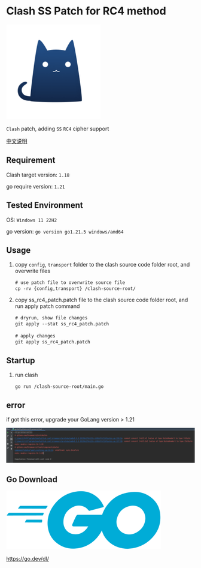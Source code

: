 # Clash SS Patch for RC4 method

<img src="logo.png" width="50%" height="auto" alt="Clash-Core">

`Clash` patch, adding `SS` `RC4` cipher support

[中文说明](README-zh.md)

## Requirement

Clash target version: `1.18`

go require version: `1.21`

## Tested Environment

OS: `Windows 11 22H2`

go version: `go version go1.21.5 windows/amd64`

## Usage

1) copy `config`, `transport` folder to the clash source code folder root, and overwrite files
   ```
   # use patch file to overwrite source file
   cp -rv {config,transport} /clash-source-root/
   ```
2) copy ss_rc4_patch.patch file to the clash source code folder root, and run apply patch command
   ```
   # dryrun, show file changes
   git apply --stat ss_rc4_patch.patch

   # apply changes
   git apply ss_rc4_patch.patch
   ```

## Startup

1) run clash
   ```
   go run /clash-source-root/main.go
   ```

## error

if got this error, upgrade your GoLang version > 1.21

![clash-run-error](2023-12-28_112048.png)

## Go Download

<img src="go-logo-blue.svg" alt="Go">

https://go.dev/dl/
